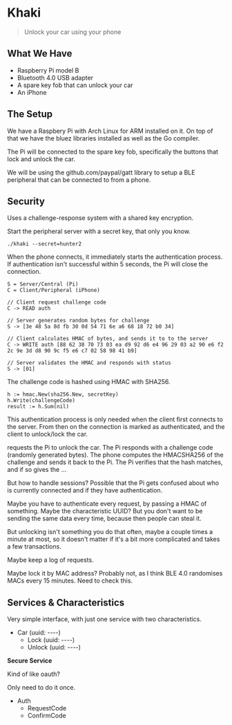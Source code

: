 # Khaki

> Unlock your car using your phone

## What We Have

- Raspberry Pi model B
- Bluetooth 4.0 USB adapter
- A spare key fob that can unlock your car
- An iPhone

## The Setup

We have a Raspbery Pi with Arch Linux for ARM installed on it.
On top of that we have the bluez libraries installed as well as the Go
compiler.

The Pi will be connected to the spare key fob, specifically the buttons that 
lock and unlock the car.

We will be using the github.com/paypal/gatt library to setup a BLE peripheral
that can be connected to from a phone.

## Security

Uses a challenge-response system with a shared key encryption.

Start the peripheral server with a secret key, that only you know.

    ./khaki --secret=hunter2

When the phone connects, it immediately starts the authentication process. If
authentication isn't successful within 5 seconds, the Pi will close the
connection.

    S = Server/Central (Pi)
    C = Client/Peripheral (iPhone)

    // Client request challenge code
    C -> READ auth

    // Server generates random bytes for challenge
    S -> [3e 48 5a 8d fb 30 0d 54 71 6e a6 68 18 72 b0 34]

    // Client calculates HMAC of bytes, and sends it to to the server
    C -> WRITE auth [88 62 38 70 73 03 ea d9 92 d6 e4 96 29 03 a2 90 e6 f2 2c 9e 3d d8 90 9c f5 e6 c7 02 58 98 41 b9]

    // Server validates the HMAC and responds with status
    S -> [01]

The challenge code is hashed using HMAC with SHA256.

    h := hmac.New(sha256.New, secretKey)
    h.Write(challengeCode)
    result := h.Sum(nil)

This authentication process is only needed when the client first connects to
the server. From then on the connection is marked as authenticated, and the
client to unlock/lock the car.

requests the Pi to unlock the car. The Pi responds
with a challenge code (randomly generated bytes). The phone computes the
HMACSHA256 of the challenge and sends it back to the Pi. The Pi verifies that
the hash matches, and if so gives the ...

But how to handle sessions? Possible that the Pi gets confused about who is
currently connected and if they have authentication.

Maybe you have to authenticate every request, by passing a HMAC of something.
Maybe the characteristic UUID? But you don't want to be sending the same data
every time, because then people can steal it.

But unlocking isn't something you do that often, maybe a couple times a minute
at most, so it doesn't matter if it's a bit more complicated and takes a few
transactions.

Maybe keep a log of requests.

Maybe lock it by MAC address? Probably not, as I think BLE 4.0 randomises MACs
every 15 minutes. Need to check this.

## Services & Characteristics

Very simple interface, with just one service with two characteristics.

- Car (uuid: ----)
    - Lock (uuid: ----)
    - Unlock (uuid: ----)

**Secure Service**

Kind of like oauth?

Only need to do it once.

- Auth
    - RequestCode
    - ConfirmCode
